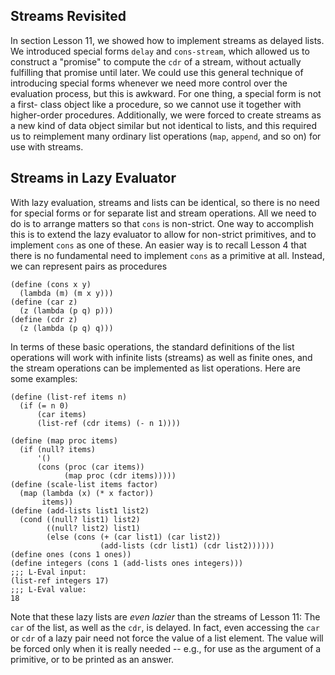## Streams Revisited

In section Lesson 11, we showed how to implement streams as delayed lists. We
introduced special forms `delay` and `cons-stream`, which allowed us to
construct a "promise" to compute the `cdr` of a stream, without actually
fulfilling that promise until later. We could use this general technique of
introducing special forms whenever we need more control over the evaluation
process, but this is awkward. For one thing, a special form is not a first-
class object like a procedure, so we cannot use it together with higher-order
procedures. Additionally, we were forced to create streams as a new kind of
data object similar but not identical to lists, and this required us to
reimplement many ordinary list operations (`map`, `append`, and so on) for use
with streams.

## Streams in Lazy Evaluator

With lazy evaluation, streams and lists can be identical, so there is no need
for special forms or for separate list and stream operations. All we need to
do is to arrange matters so that `cons` is non-strict. One way to accomplish
this is to extend the lazy evaluator to allow for non-strict primitives, and
to implement `cons` as one of these. An easier way is to recall Lesson 4 that
there is no fundamental need to implement `cons` as a primitive at all.
Instead, we can represent pairs as procedures

    
    (define (cons x y)
      (lambda (m) (m x y)))
    (define (car z)
      (z (lambda (p q) p)))
    (define (cdr z)
      (z (lambda (p q) q)))

In terms of these basic operations, the standard definitions of the list
operations will work with infinite lists (streams) as well as finite ones, and
the stream operations can be implemented as list operations. Here are some
examples:

    
    (define (list-ref items n)
      (if (= n 0)
          (car items)
          (list-ref (cdr items) (- n 1))))
    
    (define (map proc items)
      (if (null? items)
          '()
          (cons (proc (car items))
                (map proc (cdr items)))))
    (define (scale-list items factor)
      (map (lambda (x) (* x factor))
           items))
    (define (add-lists list1 list2)
      (cond ((null? list1) list2)
            ((null? list2) list1)
            (else (cons (+ (car list1) (car list2))
                        (add-lists (cdr list1) (cdr list2))))))
    (define ones (cons 1 ones))
    (define integers (cons 1 (add-lists ones integers)))
    ;;; L-Eval input:
    (list-ref integers 17)
    ;;; L-Eval value:
    18
    

Note that these lazy lists are _even lazier_ than the streams of Lesson 11:
The `car` of the list, as well as the `cdr`, is delayed. In fact, even
accessing the `car` or `cdr` of a lazy pair need not force the value of a list
element. The value will be forced only when it is really needed -- e.g., for
use as the argument of a primitive, or to be printed as an answer.

